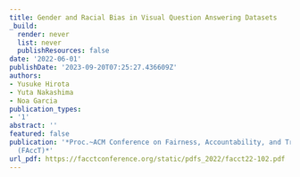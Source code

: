 ```yaml
---
title: Gender and Racial Bias in Visual Question Answering Datasets
_build:
  render: never
  list: never
  publishResources: false
date: '2022-06-01'
publishDate: '2023-09-20T07:25:27.436609Z'
authors:
- Yusuke Hirota
- Yuta Nakashima
- Noa Garcia
publication_types:
- '1'
abstract: ''
featured: false
publication: '*Proc.~ACM Conference on Fairness, Accountability, and Transparency
  (FAccT)*'
url_pdf: https://facctconference.org/static/pdfs_2022/facct22-102.pdf
---
```


